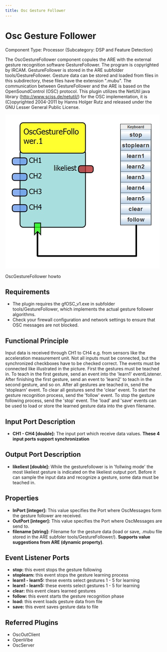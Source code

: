 ```yaml
---
title: Osc Gesture Follower
---
```


# Osc Gesture Follower

Component Type: Processor (Subcategory: DSP and Feature Detection)

The OscGestureFollower component copules the ARE with the external gesture recognition software GestureFollower. The program is copyrighted by IRCAM. GestureFollower is stored in the ARE subfolder tools/GestureFollower. Gesture data can be stored and loaded from files in this subdirectory, these files have the extension ".mubu". The communication between GestureFollower and the ARE is based on the OpenSoundControl (OSC) protocol. This plugin utilizes the NetUtil java library (http://www.sciss.de/netutil/) for the OSC implementation, it is (C)opyrighted 2004-2011 by Hanns Holger Rutz and released under the GNU Lesser General Public License.

![OscGestureFollower howto](img/oscgesturefollower.jpg "OscGestureFollower howto")

OscGestureFollower howto

## Requirements

*   The plugin requires the gfOSC\_v1.exe in subfolder tools/GestureFollower, which implements the actual gesture follower algorithms.
*   Check your firewall configuration and network settings to ensure that OSC messages are not blocked.

## Functional Principle

Input data is received through CH1 to CH4 e.g. from sensors like the acceleration measurement unit. Not all inputs must be connected, but the synchronized checkboxes have to be checked correct. The events must be connected like illustrated in the picture. First the gestures must be teached in. To teach in the first gesture, send an event into the 'learn1' eventListener. After finishing the first gesture, send an event to 'learn2' to teach in the second gesture, and so on. After all gestures are teached in, send the 'stoplearn' event. To clear all gestures send the 'clear' event. To start the gesture recognition process, send the 'follow' event. To stop the gesture following process, send the 'stop' event. The 'load' and 'save' events can be used to load or store the learned gesture data into the given filename.

## Input Port Description

*   **CH1 - CH4 \[double\]:** The input port which receive data values. **These 4 input ports support synchronization**

## Output Port Description

*   **likeliest \[double\]:** While the gesturefollower is in 'follwing mode' the most likeliest gesture is indicated on the likeliest output port. Before it can sample the input data and recognize a gesture, some data must be teached in.

## Properties

*   **InPort \[integer\]:** This value specifies the Port where OscMessages form the gesture follower are received.
*   **OutPort \[integer\]:** This value specifies the Port where OscMessages are send to.
*   **filename \[string\]:** Filename for the gesture data (load or save, .mubu file stored in the ARE subfoler tools/GestureFollower/). **Supports value suggestions from ARE (dynamic property)**.

## Event Listener Ports

*   **stop:** this event stops the gesture following
*   **stoplearn:** this event stops the gesture learning process
*   **learn1 - learn5:** these events select gestures 1 - 5 for learning
*   **learn1 - learn5:** these events select gestures 1 - 5 for learning
*   **clear:** this event clears learned gestures
*   **follow:** this event starts the gesture recognition phase
*   **load:** this event loads gesture data from file
*   **save:** this event saves gesture data to file

## Referred Plugins

*   OscOutClient
*   OpenVibe
*   OscServer